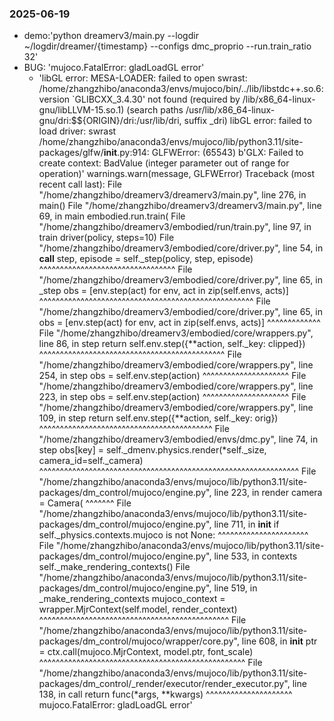 ### 2025-06-19
- demo:'python dreamerv3/main.py   --logdir ~/logdir/dreamer/{timestamp}   --configs dmc_proprio  --run.train_ratio 32'
- BUG: 'mujoco.FatalError: gladLoadGL error'
    - 'libGL error: MESA-LOADER: failed to open swrast: /home/zhangzhibo/anaconda3/envs/mujoco/bin/../lib/libstdc++.so.6: version `GLIBCXX_3.4.30' not found (required by /lib/x86_64-linux-gnu/libLLVM-15.so.1) (search paths /usr/lib/x86_64-linux-gnu/dri:\$${ORIGIN}/dri:/usr/lib/dri, suffix _dri)
libGL error: failed to load driver: swrast
/home/zhangzhibo/anaconda3/envs/mujoco/lib/python3.11/site-packages/glfw/__init__.py:914: GLFWError: (65543) b'GLX: Failed to create context: BadValue (integer parameter out of range for operation)'
  warnings.warn(message, GLFWError)
Traceback (most recent call last):
  File "/home/zhangzhibo/dreamerv3/dreamerv3/main.py", line 276, in <module>
    main()
  File "/home/zhangzhibo/dreamerv3/dreamerv3/main.py", line 69, in main
    embodied.run.train(
  File "/home/zhangzhibo/dreamerv3/embodied/run/train.py", line 97, in train
    driver(policy, steps=10)
  File "/home/zhangzhibo/dreamerv3/embodied/core/driver.py", line 54, in __call__
    step, episode = self._step(policy, step, episode)
                    ^^^^^^^^^^^^^^^^^^^^^^^^^^^^^^^^^
  File "/home/zhangzhibo/dreamerv3/embodied/core/driver.py", line 65, in _step
    obs = [env.step(act) for env, act in zip(self.envs, acts)]
          ^^^^^^^^^^^^^^^^^^^^^^^^^^^^^^^^^^^^^^^^^^^^^^^^^^^^
  File "/home/zhangzhibo/dreamerv3/embodied/core/driver.py", line 65, in <listcomp>
    obs = [env.step(act) for env, act in zip(self.envs, acts)]
           ^^^^^^^^^^^^^
  File "/home/zhangzhibo/dreamerv3/embodied/core/wrappers.py", line 86, in step
    return self.env.step({**action, self._key: clipped})
           ^^^^^^^^^^^^^^^^^^^^^^^^^^^^^^^^^^^^^^^^^^^^^
  File "/home/zhangzhibo/dreamerv3/embodied/core/wrappers.py", line 254, in step
    obs = self.env.step(action)
          ^^^^^^^^^^^^^^^^^^^^^
  File "/home/zhangzhibo/dreamerv3/embodied/core/wrappers.py", line 223, in step
    obs = self.env.step(action)
          ^^^^^^^^^^^^^^^^^^^^^
  File "/home/zhangzhibo/dreamerv3/embodied/core/wrappers.py", line 109, in step
    return self.env.step({**action, self._key: orig})
           ^^^^^^^^^^^^^^^^^^^^^^^^^^^^^^^^^^^^^^^^^^
  File "/home/zhangzhibo/dreamerv3/embodied/envs/dmc.py", line 74, in step
    obs[key] = self._dmenv.physics.render(*self._size, camera_id=self._camera)
               ^^^^^^^^^^^^^^^^^^^^^^^^^^^^^^^^^^^^^^^^^^^^^^^^^^^^^^^^^^^^^^^
  File "/home/zhangzhibo/anaconda3/envs/mujoco/lib/python3.11/site-packages/dm_control/mujoco/engine.py", line 223, in render
    camera = Camera(
             ^^^^^^^
  File "/home/zhangzhibo/anaconda3/envs/mujoco/lib/python3.11/site-packages/dm_control/mujoco/engine.py", line 711, in __init__
    if self._physics.contexts.mujoco is not None:
       ^^^^^^^^^^^^^^^^^^^^^^
  File "/home/zhangzhibo/anaconda3/envs/mujoco/lib/python3.11/site-packages/dm_control/mujoco/engine.py", line 533, in contexts
    self._make_rendering_contexts()
  File "/home/zhangzhibo/anaconda3/envs/mujoco/lib/python3.11/site-packages/dm_control/mujoco/engine.py", line 519, in _make_rendering_contexts
    mujoco_context = wrapper.MjrContext(self.model, render_context)
                     ^^^^^^^^^^^^^^^^^^^^^^^^^^^^^^^^^^^^^^^^^^^^^^
  File "/home/zhangzhibo/anaconda3/envs/mujoco/lib/python3.11/site-packages/dm_control/mujoco/wrapper/core.py", line 608, in __init__
    ptr = ctx.call(mujoco.MjrContext, model.ptr, font_scale)
          ^^^^^^^^^^^^^^^^^^^^^^^^^^^^^^^^^^^^^^^^^^^^^^^^^^
  File "/home/zhangzhibo/anaconda3/envs/mujoco/lib/python3.11/site-packages/dm_control/_render/executor/render_executor.py", line 138, in call
    return func(*args, **kwargs)
           ^^^^^^^^^^^^^^^^^^^^^
mujoco.FatalError: gladLoadGL error'